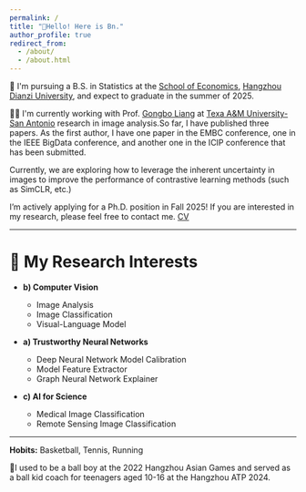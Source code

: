 ```yaml
---
permalink: /
title: "🤖Hello! Here is Bn."
author_profile: true
redirect_from: 
  - /about/
  - /about.html
---
```


<!-- ![script](/images/about.jpg){: .align-right width="300px"} -->

📖 I'm pursuing a B.S. in Statistics at the [School of Economics](https://economics.hdu.edu.cn/eco_en/), [Hangzhou Dianzi University](https://en.hdu.edu.cn/), and expect to graduate in the summer of 2025.

👨‍💻 I'm currently working with Prof. [Gongbo Liang](http://www.gb-liang.com/)  at [Texa A&M University-San Antonio](https://www.tamusa.edu/) research in image analysis.So far, I have published three papers. As the first author, I have one paper in the EMBC conference, one in the IEEE BigData conference, and another one in the ICIP conference that has been submitted. 

Currently, we are exploring how to leverage the inherent uncertainty in images to improve the performance of contrastive learning methods (such as SimCLR, etc.)

I’m actively applying for a Ph.D. position in Fall 2025! If you are interested in my research, please feel free to contact me. [CV](https://github.com/Bn-123/Bn-123.github.io/blob/main/files/CV.pdf)

---

# 🔎 My Research Interests 

* **b) Computer Vision**
  - Image Analysis
  - Image Classification
  - Visual-Language Model

* **a) Trustworthy Neural Networks**
  - Deep Neural Network Model Calibration
  - Model Feature Extractor
  - Graph Neural Network Explainer

* **c) AI for Science**
  - Medical Image Classification
  - Remote Sensing Image Classification

---
**Hobits:** Basketball, Tennis, Running

🎾I used to be a ball boy at the 2022 Hangzhou Asian Games and served as a ball kid coach for teenagers aged 10-16 at the Hangzhou ATP 2024.

 
